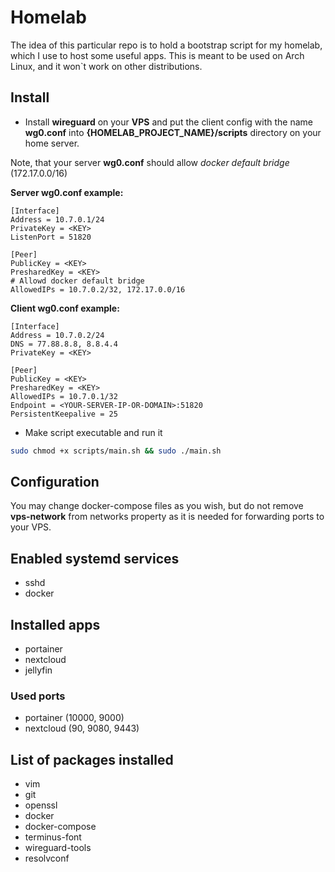 # Homelab

The idea of this particular repo is to hold a bootstrap script for my homelab, which I use to host some useful apps. This is meant to be used on Arch Linux, and it won`t work on other distributions.

## Install

- Install **wireguard** on your **VPS** and put the client config with the name **wg0.conf** into **{HOMELAB_PROJECT_NAME}/scripts** directory on your home server.

Note, that your server **wg0.conf** should allow *docker default bridge* (172.17.0.0/16)

**Server wg0.conf example:**

```
[Interface]
Address = 10.7.0.1/24
PrivateKey = <KEY>
ListenPort = 51820

[Peer]
PublicKey = <KEY>
PresharedKey = <KEY>
# Allowd docker default bridge
AllowedIPs = 10.7.0.2/32, 172.17.0.0/16
```

**Client wg0.conf example:**

```
[Interface]
Address = 10.7.0.2/24
DNS = 77.88.8.8, 8.8.4.4
PrivateKey = <KEY>

[Peer]
PublicKey = <KEY>
PresharedKey = <KEY>
AllowedIPs = 10.7.0.1/32
Endpoint = <YOUR-SERVER-IP-OR-DOMAIN>:51820
PersistentKeepalive = 25
```

- Make script executable and run it

```bash
sudo chmod +x scripts/main.sh && sudo ./main.sh
```

## Configuration

You may change docker-compose files as you wish, but do not remove **vps-network** from networks property as it is needed for forwarding ports to your VPS.

## Enabled systemd services

- sshd
- docker

## Installed apps

- portainer
- nextcloud
- jellyfin

### Used ports

- portainer (10000, 9000)
- nextcloud (90, 9080, 9443)

## List of packages installed

- vim
- git
- openssl
- docker
- docker-compose
- terminus-font
- wireguard-tools
- resolvconf

